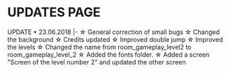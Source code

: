 # UPDATES PAGE

UPDATE • 23.06.2018
|-
☆ General correction of small bugs
☆ Changed the background
☆ Credits updated
☆ Improved double jump
☆ Improved the levels
☆ Changed the name from room_gameplay_level2 to room_gameplay_level_2
☆ Added the fonts folder.
☆ Added a screen "Screen of the level number 2" and updated the other screen

